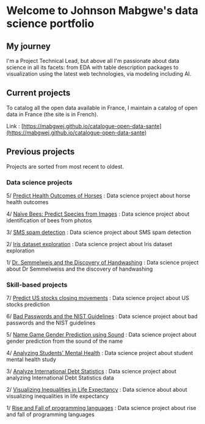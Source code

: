 # Welcome to Johnson Mabgwe's data science portfolio

## My journey

I'm a Project Technical Lead, but above all I'm passionate about data science in all its facets: from EDA with table description packages to visualization using the latest web technologies, via modeling including AI.

## Current projects

To catalog all the open data available in France, I maintain a catalog of open data in France (the site is in French).

Link : [https://mabgwej.github.io/catalogue-open-data-sante](https://mabgwej.github.io/catalogue-open-data-sante)

## Previous projects
Projects are sorted from most recent to oldest.

### Data science projects
5/ [Predict Health Outcomes of Horses](horse_health_prediction_project/readme.md) : 
Data science project about horse health outcomes

4/ [Naïve Bees: Predict Species from Images](naive_bees_project/README.md) :
Data science project about identification of bees from photos  

3/ [SMS spam detection](sms_spam_project/README.md) :
Data science project about SMS spam detection

2/ [Iris dataset exploration](iris_project/README.md) :
Data science project about Iris dataset exploration

1/ [Dr. Semmelweis and the Discovery of Handwashing](Semmelweiss_project/README.md) :
Data science project about Dr Semmelweiss and the discovery of handwashing

### Skill-based projects

7/ [Predict US stocks closing movements](US_stocks_prediction_project/readme.md) :
Data science project about US stocks prediction

6/ [Bad Passwords and the NIST Guidelines](bad_passwords_project/README.md) :
Data science project about bad passwords and the NIST guidelines

5/ [Name Game Gender Prediction using Sound](gender_prediction_project/README.md) :
Data science project about gender prediction from the sound of the name

4/ [Analyzing Students' Mental Health](student_mental_health_project/README.md) :
Data science project about student mental health study

3/ [Analyze International Debt Statistics](international_debt_statistics_project/README.md) :
Data science project about analyzing International Debt Statistics data

2/ [Visualizing Inequalities in Life Expectancy](life_expectancy_inequalities_project/README.md) :
Data science about about visualizing inequalities in life expectancy

1/ [Rise and Fall of programming languages](programming_languages_project/README.md) :
Data science project about rise and fall of programming languages


